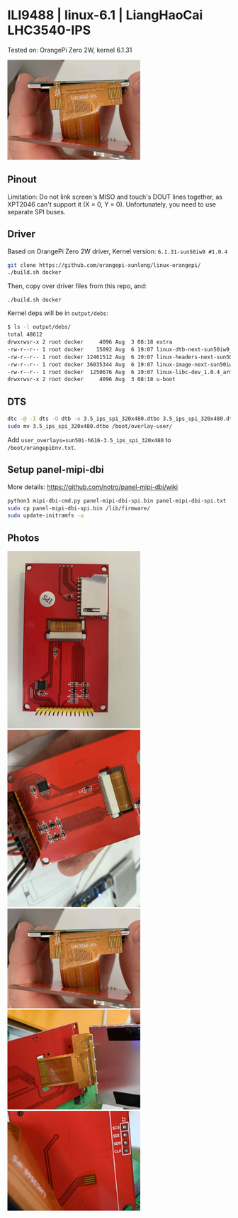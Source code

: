 # ILI9488 | linux-6.1 | LiangHaoCai LHC3540-IPS

Tested on: OrangePi Zero 2W, kernel 6.1.31 

<img src="https://github.com/mtojek/ili9488-linux-6.1/raw/main/misc/photos/3.jpeg" width="300"/>

## Pinout

Limitation: Do not link screen's MISO and touch's DOUT lines together, as XPT2046 can't support it (X = 0, Y = 0). Unfortunately, you need to use separate SPI buses.

## Driver

Based on OrangePi Zero 2W driver, Kernel version: `6.1.31-sun50iw9 #1.0.4`

```bash
git clone https://github.com/orangepi-xunlong/linux-orangepi/
./build.sh docker
```

Then, copy over driver files from this repo, and:

```
./build.sh docker
```

Kernel deps will be in `output/debs`:

```bash
$ ls -l output/debs/
total 48612
drwxrwsr-x 2 root docker     4096 Aug  3 08:18 extra
-rw-r--r-- 1 root docker    15092 Aug  6 19:07 linux-dtb-next-sun50iw9_1.0.4_arm64.deb
-rw-r--r-- 1 root docker 12461512 Aug  6 19:07 linux-headers-next-sun50iw9_1.0.4_arm64.deb
-rw-r--r-- 1 root docker 36035344 Aug  6 19:07 linux-image-next-sun50iw9_1.0.4_arm64.deb
-rw-r--r-- 1 root docker  1250676 Aug  6 19:07 linux-libc-dev_1.0.4_arm64.deb
drwxrwsr-x 2 root docker     4096 Aug  3 08:18 u-boot
```

## DTS

```bash
dtc -@ -I dts -O dtb -o 3.5_ips_spi_320x480.dtbo 3.5_ips_spi_320x480.dts
sudo mv 3.5_ips_spi_320x480.dtbo /boot/overlay-user/
```

Add `user_overlays=sun50i-h616-3.5_ips_spi_320x480` to `/boot/orangepiEnv.txt`.

## Setup panel-mipi-dbi

More details: https://github.com/notro/panel-mipi-dbi/wiki

```bash
python3 mipi-dbi-cmd.py panel-mipi-dbi-spi.bin panel-mipi-dbi-spi.txt
sudo cp panel-mipi-dbi-spi.bin /lib/firmware/
sudo update-initramfs -u
```

## Photos

<p float="left">
  <img src="https://github.com/mtojek/ili9488-linux-6.1/raw/main/misc/photos/1.jpeg" width="300"/>
  <img src="https://github.com/mtojek/ili9488-linux-6.1/raw/main/misc/photos/2.jpeg" width="300"/>
  <img src="https://github.com/mtojek/ili9488-linux-6.1/raw/main/misc/photos/3.jpeg" width="300"/>
  <img src="https://github.com/mtojek/ili9488-linux-6.1/raw/main/misc/photos/4.jpeg" width="300"/>
  <img src="https://github.com/mtojek/ili9488-linux-6.1/raw/main/misc/photos/5.jpeg" width="300"/>
</p>
